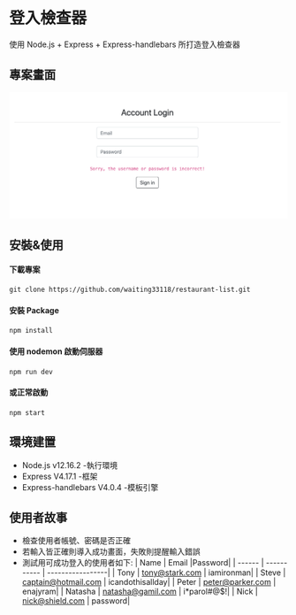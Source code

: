 # 登入檢查器

使用 Node.js + Express + Express-handlebars 所打造登入檢查器

## 專案畫面

![專案畫面](/public/readme.png)

## 安裝&使用

#### 下載專案

```
git clone https://github.com/waiting33118/restaurant-list.git
```

#### 安裝 Package

```
npm install
```

#### 使用 nodemon 啟動伺服器

```
npm run dev
```

#### 或正常啟動

```
npm start
```

## 環境建置

- Node.js v12.16.2 -執行環境
- Express V4.17.1 -框架
- Express-handlebars V4.0.4 -模板引擎


## 使用者故事

- 檢查使用者帳號、密碼是否正確
- 若輸入皆正確則導入成功畫面，失敗則提醒輸入錯誤
- 測試用可成功登入的使用者如下:
| Name | Email |Password|
| ------ | ----------- | -----------------|
| Tony  | tony@stark.com | iamironman|
| Steve  | captain@hotmail.com | icandothisallday|
| Peter  | peter@parker.com | enajyram|
| Natasha  | natasha@gamil.com | i*parol#@$!|
| Nick  | nick@shield.com | password|
